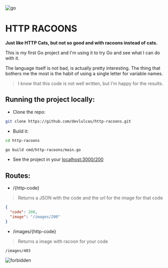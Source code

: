 ![go](https://img.shields.io/static/v1?label=GO&labelColor=50bfff&message=API&color=000000&logo=go&logoColor=ffffff&style=flat-square)

# HTTP RACOONS

**Just like HTTP Cats, but not so good and with racoons instead of cats.**

This is my first Go project and I'm using it to try Go and see what I can do with it.

The language itself is not bad, is actually pretty interesting. The thing that bothers me the most is the habit of using a single letter for variable names.

> I know that this code is not well written, but I'm happy for the results.

## Running the project locally:

- Clone the repo:

```bash
git clone https://github.com/devlulcas/http-racoons.git
```

- Build it:

```bash
cd http-racoons

go build cmd/http-racoons/main.go
```

- See the project in your [localhost:3000/200](http://localhost:3000/200)

## Routes:

- /{http-code}

> Returns a JSON with the code and the url for the image for that code

```json
{
  "code": 200,
  "image": "/images/200"
}
```

- /images/{http-code}

> Returns a image with racoon for your code

`/images/403`

![forbidden](https://raw.githubusercontent.com/devlulcas/http-raccons/main/static/403.png)
